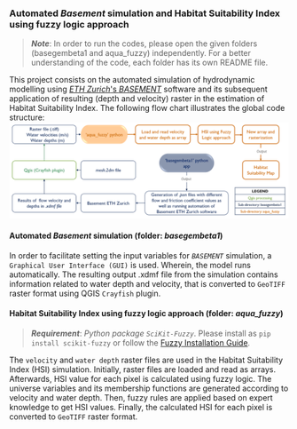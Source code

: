 ### Automated *Basement* simulation and Habitat Suitability Index using fuzzy logic approach

>   ***Note***: In order to run the codes, please open the given folders (basegembeta1 and aqua_fuzzy) independently. For a better understanding of the code, each folder has its own README file.

This project consists on the automated simulation of hydrodynamic modelling using [*ETH Zurich*'s *BASEMENT*](https://basement.ethz.ch/) software and its subsequent application of resulting (depth and velocity) raster in the estimation of Habitat Suitability Index. The following flow chart illustrates the global code structure: <br>
![](global_structure.png)
#### Automated *Basement* simulation (folder: *basegembeta1*)
In order to facilitate setting the input variables for *`BASEMENT`* simulation, a `Graphical User Interface (GUI)` is used. Wherein, the model runs automatically. The resulting output .xdmf file from the simulation contains information related to water depth and velocity, that is converted to `GeoTIFF` raster format using QGIS `Crayfish` plugin.
#### Habitat Suitability Index using fuzzy logic approach (folder: *aqua_fuzzy*)
>   ***Requirement***: *Python package `SciKit-Fuzzy`*. Please install as `pip install scikit-fuzzy` or follow the [Fuzzy Installation Guide](https://pythonhosted.org/scikit-fuzzy/install.html).

The `velocity` and `water depth` raster files are used in the Habitat Suitability Index (HSI) simulation. Initially, raster files are loaded and read as arrays. Afterwards, HSI value for each pixel is calculated using fuzzy logic. The universe variables and its membership functions are generated according to velocity and water depth. Then, fuzzy rules are applied based on expert knowledge to get HSI values. Finally, the calculated HSI for each pixel is converted to `GeoTIFF` raster format.









